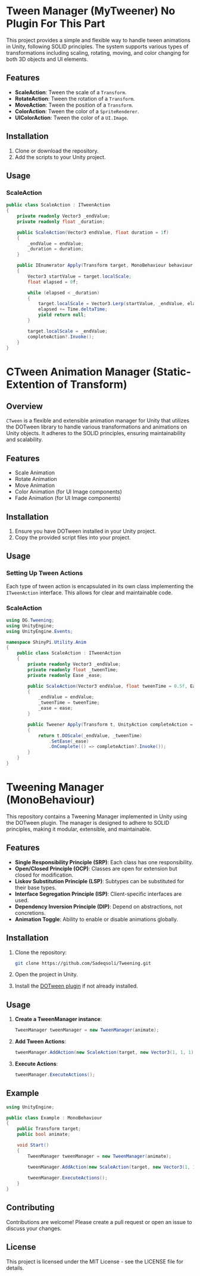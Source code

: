 # Tween Manager (MyTweener) **No Plugin For This Part**

This project provides a simple and flexible way to handle tween animations in Unity, following SOLID principles. The system supports various types of transformations including scaling, rotating, moving, and color changing for both 3D objects and UI elements.

## Features

- **ScaleAction**: Tween the scale of a `Transform`.
- **RotateAction**: Tween the rotation of a `Transform`.
- **MoveAction**: Tween the position of a `Transform`.
- **ColorAction**: Tween the color of a `SpriteRenderer`.
- **UIColorAction**: Tween the color of a `UI.Image`.

## Installation

1. Clone or download the repository.
2. Add the scripts to your Unity project.

## Usage

### ScaleAction

```csharp
public class ScaleAction : ITweenAction
{
    private readonly Vector3 _endValue;
    private readonly float _duration;

    public ScaleAction(Vector3 endValue, float duration = 1f)
    {
        _endValue = endValue;
        _duration = duration;
    }

    public IEnumerator Apply(Transform target, MonoBehaviour behaviour, System.Action completeAction = null)
    {
        Vector3 startValue = target.localScale;
        float elapsed = 0f;

        while (elapsed < _duration)
        {
            target.localScale = Vector3.Lerp(startValue, _endValue, elapsed / _duration);
            elapsed += Time.deltaTime;
            yield return null;
        }

        target.localScale = _endValue;
        completeAction?.Invoke();
    }
}
```

# CTween Animation Manager (Static-Extention of Transform)

## Overview

`CTween` is a flexible and extensible animation manager for Unity that utilizes the DOTween library to handle various transformations and animations on Unity objects. It adheres to the SOLID principles, ensuring maintainability and scalability.

## Features

- Scale Animation
- Rotate Animation
- Move Animation
- Color Animation (for UI Image components)
- Fade Animation (for UI Image components)

## Installation

1. Ensure you have DOTween installed in your Unity project.
2. Copy the provided script files into your project.

## Usage

### Setting Up Tween Actions

Each type of tween action is encapsulated in its own class implementing the `ITweenAction` interface. This allows for clear and maintainable code.

### ScaleAction

```csharp
using DG.Tweening;
using UnityEngine;
using UnityEngine.Events;

namespace ShinyPi.Utility.Anim
{
    public class ScaleAction : ITweenAction
    {
        private readonly Vector3 _endValue;
        private readonly float _tweenTime;
        private readonly Ease _ease;

        public ScaleAction(Vector3 endValue, float tweenTime = 0.5f, Ease ease = Ease.InOutExpo)
        {
            _endValue = endValue;
            _tweenTime = tweenTime;
            _ease = ease;
        }

        public Tweener Apply(Transform t, UnityAction completeAction = null)
        {
            return t.DOScale(_endValue, _tweenTime)
                .SetEase(_ease)
                .OnComplete(() => completeAction?.Invoke());
        }
    }
}
```
# Tweening Manager (MonoBehaviour)

This repository contains a Tweening Manager implemented in Unity using the DOTween plugin. The manager is designed to adhere to SOLID principles, making it modular, extensible, and maintainable.

## Features

- **Single Responsibility Principle (SRP)**: Each class has one responsibility.
- **Open/Closed Principle (OCP)**: Classes are open for extension but closed for modification.
- **Liskov Substitution Principle (LSP)**: Subtypes can be substituted for their base types.
- **Interface Segregation Principle (ISP)**: Client-specific interfaces are used.
- **Dependency Inversion Principle (DIP)**: Depend on abstractions, not concretions.
- **Animation Toggle**: Ability to enable or disable animations globally.

## Installation

1. Clone the repository:
    ```sh
    git clone https://github.com/Sadeqsoli/Tweening.git
    ```

2. Open the project in Unity.

3. Install the [DOTween plugin](https://dotween.demigiant.com/getstarted.php) if not already installed.

## Usage

1. **Create a TweenManager instance**:
    ```csharp
    TweenManager tweenManager = new TweenManager(animate);
    ```

2. **Add Tween Actions**:
    ```csharp
    tweenManager.AddAction(new ScaleAction(target, new Vector3(1, 1, 1), 1f, Ease.InOutExpo, () => Debug.Log("Scale Complete"), false));
    ```

3. **Execute Actions**:
    ```csharp
    tweenManager.ExecuteActions();
    ```

## Example

```csharp
using UnityEngine;

public class Example : MonoBehaviour
{
    public Transform target;
    public bool animate;

    void Start()
    {
        TweenManager tweenManager = new TweenManager(animate);

        tweenManager.AddAction(new ScaleAction(target, new Vector3(1, 1, 1), 1f, Ease.InOutExpo, () => Debug.Log("Scale Complete"), false));
        
        tweenManager.ExecuteActions();
    }
}
```
## Contributing
Contributions are welcome! Please create a pull request or open an issue to discuss your changes.

## License
This project is licensed under the MIT License - see the LICENSE file for details.